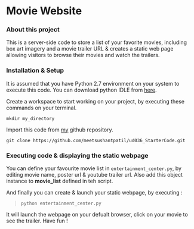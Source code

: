 # Movie Website

### About this project
This is a server-side code to store a list of your favorite movies, including box art imagery and a movie trailer URL & creates a static web page allowing visitors to browse their movies and watch the trailers.

### Installation & Setup
It is assumed that you have Python 2.7 environment on your system to execute this code. You can download python IDLE from [here](https://www.python.org/downloads/).

Create a workspace to start working on your project, by executing these commands on your terminal.

`mkdir my_directory`

Import this code from [my](https://github.com/meetsushantpatil/ud036_StarterCode) github repository.

`git clone https://github.com/meetsushantpatil/ud036_StarterCode.git`

### Executing code & displaying the static webpage
You can define your favourite movie list in `entertainment_center.py`, by editing movie name, poster url & youtube trailer url. Also add this object instance to **movie_list** defined in teh script.

And finally you can create & launch your static webpage, by executing :
> `python entertainment_center.py`

It will launch the webpage on your defualt browser, click on your movie to see the trailer. Have fun !

